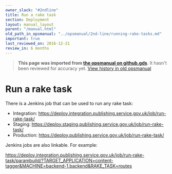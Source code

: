 ```yaml
---
owner_slack: "#2ndline"
title: Run a rake task
section: Deployment
layout: manual_layout
parent: "/manual.html"
old_path_in_opsmanual: "../opsmanual/2nd-line/running-rake-tasks.md"
important: true
last_reviewed_on: 2016-12-21
review_in: 6 months
---
```




> **This page was imported from [the opsmanual on github.gds](https://github.gds/gds/opsmanual)**.
It hasn't been reviewed for accuracy yet.
[View history in old opsmanual](https://github.gds/gds/opsmanual/tree/master/2nd-line/running-rake-tasks.md)


# Run a rake task

There is a Jenkins job that can be used to run any rake task:

-   Integration:
    <https://deploy.integration.publishing.service.gov.uk/job/run-rake-task/>
-   Staging:
    <https://deploy.staging.publishing.service.gov.uk/job/run-rake-task/>
-   Production:
    <https://deploy.publishing.service.gov.uk/job/run-rake-task/>

Jenkins jobs are also linkable. For example:

<https://deploy.integration.publishing.service.gov.uk/job/run-rake-task/parambuild/?TARGET_APPLICATION=content-tagger&MACHINE=backend-1.backend&RAKE_TASK=routes>
